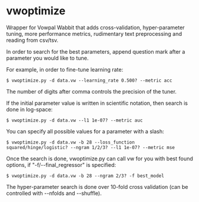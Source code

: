 # vwoptimize

Wrapper for Vowpal Wabbit that adds cross-validation, hyper-parameter tuning, more performance metrics, rudimentary text preprocessing and reading from csv/tsv.

In order to search for the best parameters, append question mark after a parameter you would like to tune.

For example, in order to fine-tune learning rate:

    $ vwoptimize.py -d data.vw --learning_rate 0.500? --metric acc

The number of digits after comma controls the precision of the tuner.

If the initial parameter value is written in scientific notation, then search is done in log-space:

    $ vwoptimize.py -d data.vw --l1 1e-07? --metric auc

You can specify all possible values for a parameter with a slash:

    $ vwoptimize.py -d data.vw -b 28 --loss_function squared/hinge/logistic? --ngram 1/2/3? --l1 1e-07? --metric mse

Once the search is done, vwoptimize.py can call vw for you with best found options, if "-f/--final_regressor" is specified:

    $ vwoptimize.py -d data.vw -b 28 --ngram 2/3? -f best_model

The hyper-parameter search is done over 10-fold cross validation (can be controlled with --nfolds and --shuffle).
